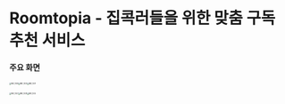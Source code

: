 # Roomtopia - 집콕러들을 위한 맞춤 구독 추천 서비스

#### 주요 화면

 

<img src="https://user-images.githubusercontent.com/62557093/105405020-ff56c780-5c6d-11eb-980d-a6383ca79747.jpeg" alt="IMG_1029" style="zoom: 20%;" /><img src="https://user-images.githubusercontent.com/62557093/105405024-0251b800-5c6e-11eb-9cdd-736a5456b420.jpeg" alt="IMG_1030" style="zoom:20%;" /><img src="https://user-images.githubusercontent.com/62557093/105405023-01b92180-5c6e-11eb-9bff-6df753aa41bc.jpeg" alt="IMG_1031" style="zoom:20%;" /> 

<img src="https://user-images.githubusercontent.com/62557093/105405013-fd8d0400-5c6d-11eb-9836-455ae23366cc.jpeg" alt="IMG_1027" style="zoom: 20%;" /><img src="https://user-images.githubusercontent.com/62557093/105405021-ffef5e00-5c6d-11eb-8861-08101641055b.jpeg" alt="IMG_1028" style="zoom:20%;" /><img src="https://user-images.githubusercontent.com/62557093/105405025-0251b800-5c6e-11eb-803c-6fea89326dc4.jpeg" alt="IMG_1032" style="zoom:20%;" />

